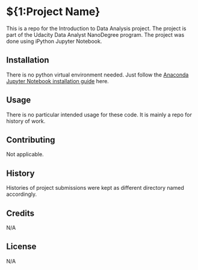 

# ${1:Project Name}

This is a repo for the Introduction to Data Analysis project.  The project is part of the Udacity Data Analyst NanoDegree program.  The project was done using iPython Jupyter Notebook.  


## Installation

There is no python virtual environment needed.  Just follow the [Anaconda Jupyter Notebook installation guide](https://jupyter.readthedocs.io/en/latest/install.html) here.  

## Usage

There is no particular intended usage for these code.  It is mainly a repo for history of work.

## Contributing

Not applicable.

## History

Histories of project submissions were kept as different directory named accordingly.  

## Credits

N/A

## License

N/A

